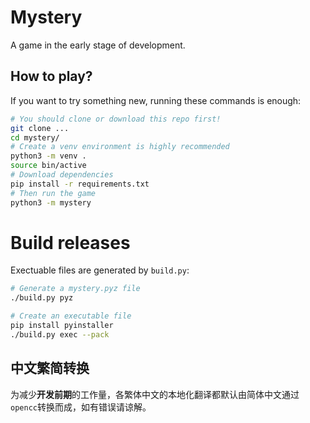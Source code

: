 # Mystery
A game in the early stage of development.

## How to play?
If you want to try something new, running these commands is enough:
```bash
# You should clone or download this repo first!
git clone ...
cd mystery/
# Create a venv environment is highly recommended
python3 -m venv .
source bin/active
# Download dependencies
pip install -r requirements.txt
# Then run the game
python3 -m mystery
```

# Build releases
Exectuable files are generated by `build.py`:
```bash
# Generate a mystery.pyz file
./build.py pyz

# Create an executable file
pip install pyinstaller
./build.py exec --pack
```

## 中文繁简转换
为减少**开发前期**的工作量，各繁体中文的本地化翻译都默认由简体中文通过`opencc`转换而成，如有错误请谅解。
